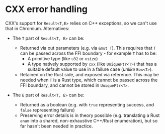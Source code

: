 # CXX error handling

CXX's support for `Result<T,E>` relies on C++ exceptions, so we can't use that
in Chromium. Alternatives:

* The `T` part of `Result<T, E>` can be:
    - Returned via out parameters (e.g. via `&mut T`).  This requires that `T`
      can be passed across the FFI boundary - for example `T` has to be:
      - A primitive type (like `u32` or `usize`)
      - A type natively supported by `cxx` (like `UniquePtr<T>`) that has a
        suitable default value to use in a failure case (*unlike* `Box<T>`).
    - Retained on the Rust side, and exposed via reference.  This may be needed
      when `T` is a Rust type, which cannot be passed across the FFI boundary,
      and cannot be stored in `UniquePtr<T>`.

* The `E` part of `Result<T, E>` can be:
    - Returned as a boolean (e.g. with `true` representing success, and `false`
      representing failure)
    - Preserving error details is in theory possible (e.g. translating a Rust
      `enum` into a shared, non-exhaustive C++/Rust enumeration), but so far
      hasn't been needed in practice.

[0]: https://cxx.rs/binding/result.html
